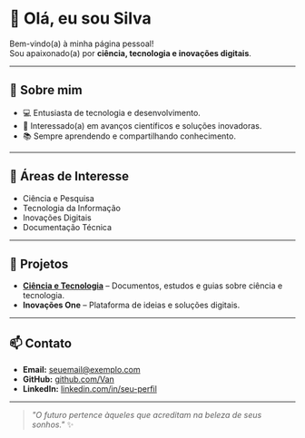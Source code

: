 # 👋 Olá, eu sou Silva

Bem-vindo(a) à minha página pessoal!  
Sou apaixonado(a) por **ciência, tecnologia e inovações digitais**.

---

## 🌟 Sobre mim
- 💻 Entusiasta de tecnologia e desenvolvimento.
- 🔬 Interessado(a) em avanços científicos e soluções inovadoras.
- 📚 Sempre aprendendo e compartilhando conhecimento.

---

## 🚀 Áreas de Interesse
- Ciência e Pesquisa
- Tecnologia da Informação
- Inovações Digitais
- Documentação Técnica

---

## 📂 Projetos
- **[Ciência e Tecnologia](./README.md)** – Documentos, estudos e guias sobre ciência e tecnologia.
- **Inovações One** – Plataforma de ideias e soluções digitais.

---

## 📫 Contato
- **Email:** seuemail@exemplo.com
- **GitHub:** [github.com/Van](https://github.com/Van)
- **LinkedIn:** [linkedin.com/in/seu-perfil](https://linkedin.com/in/seu-perfil)

---

> *"O futuro pertence àqueles que acreditam na beleza de seus sonhos."* ✨
